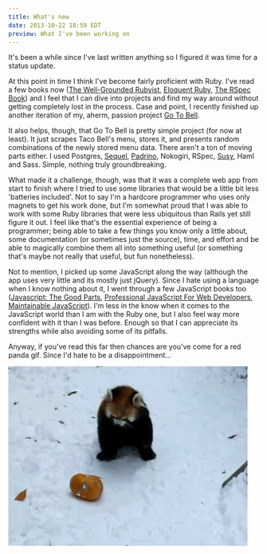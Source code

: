 ```yaml
---
title: What's new
date: 2013-10-22 18:59 EDT
preview: What I've been working on
---
```

It's been a while since I've last written anything so I figured it was time
for a status update.

At this point in time I think I've become fairly proficient with Ruby. I've read
a few books now ([The Well-Grounded Rubyist][well-grounded],
[Eloquent Ruby][eloquent], [The RSpec Book][rspec]) and I feel that I can dive
into projects and find my way around without getting completely lost in the process.
Case and point, I recently finished up another iteration of my, aherm, passion
project [Go To Bell][gotobell].

It also helps, though, that Go To Bell is pretty simple project (for now
at least). It just scrapes Taco Bell's menu, stores it, and presents random
combinations of the newly stored menu data. There aren't a ton of moving parts
either. I used Postgres, [Sequel][sequel], [Padrino][padrino], Nokogiri, RSpec,
[Susy][susy], Haml and Sass. Simple, nothing truly groundbreaking.

What made it a challenge, though, was that it was a complete web app from
start to finish where I tried to use some libraries that would be a little
bit less 'batteries included'. Not to say I'm a hardcore programmer who uses
only magnets to get his work done, but I'm somewhat proud that I was able to
work with some Ruby libraries that were less ubiquitous than Rails yet still
figure it out. I feel like that's the essential experience of being a
programmer; being able to take a few things you know only a little about, some
documentation (or sometimes just the source), time, and effort and be able to
magically combine them all into something useful (or something that's maybe not
really that useful, but fun nonetheless).

Not to mention, I picked up some JavaScript along the way (although the app uses
very little and its mostly just jQuery). Since I hate using a language when I
know nothing about it, I went through a few JavaScript books too
([Javascript: The Good Parts][good-parts],
[Professional JavaScript For Web Developers][pro-js],
[Maintainable JavaScript][maintainable]). I'm less in the know when it comes to
the JavaScript world than I am with the Ruby one, but I also feel way more
confident with it than I was before. Enough so that I can appreciate its
strengths while also avoiding some of its pitfalls.

Anyway, if you've read this far then chances are you've come for a red panda gif.
Since I'd hate to be a disappointment...

![red panda pumpkin](/blog/2013/10/whats-goin-on/red-panda-pumpkin.gif "Take that pumpkin down a notch")

[well-grounded]: http://www.amazon.com/The-Well-Grounded-Rubyist-David-Black/dp/1933988657/
[eloquent]: http://www.amazon.com/Eloquent-Ruby-Addison-Wesley-Professional-Series/dp/0321584104/
[rspec]: http://www.amazon.com/The-RSpec-Book-Behaviour-Development/dp/1934356379/
[good-parts]: http://www.amazon.com/JavaScript-Good-Parts-Douglas-Crockford/dp/0596517742/
[pro-js]: http://www.amazon.com/Professional-JavaScript-Developers-Nicholas-Zakas/dp/1118026691/
[maintainable]: http://www.amazon.com/Maintainable-JavaScript-Nicholas-C-Zakas/dp/1449327680/
[gotobell]: https://gotobell.herokuapp.com/
[sequel]: http://sequel.rubyforge.org/
[padrino]: http://www.padrinorb.com/
[susy]: http://susy.oddbird.net/
